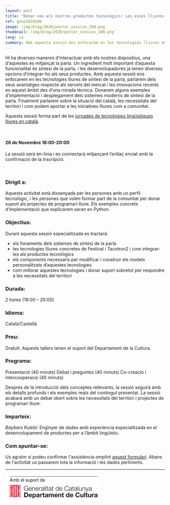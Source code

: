 ```yaml
---
layout: post
title: "Donar veu als nostres productes tecnològics: Les eines lliures de Síntesi de la Parla"
ref: gene202026N
image: /img/blog/2020/poster_session_26N.png
thumbnail: /img/blog/2020/poster_session_26N.png
lang: ca
summary: Amb aquesta sessió ens enfocarem en les tecnologies lliures de síntesi de la parla, parlarem dels seus avantatges respecte als serveis del mercat i les innovacions recents en aquest àmbit des d’una mirada tècnica. També parlarem sobre la situació del català, les necessitats del territori i com podem aportar a les iniciatives lliures com a comunitat.
---
```


Hi ha diverses maneres d’interactuar amb els nostres dispositius, una d’aquestes és mitjançat la parla. Un ingredient molt important d’aquesta funcionalitat és síntesi de la parla, i les desenvolupadores ja tenen diverses opcions d’integrar-ho als seus productes. Amb aquesta sessió ens enfocarem en les tecnologies lliures de síntesi de la parla, parlarem dels seus avantatges respecte als serveis del mercat i les innovacions recents en aquest àmbit des d’una mirada tècnica. Donarem alguns exemples d’implementació i desplegament dels sistemes moderns de síntesi de la parla. Finalment parlarem sobre la situació del català, les necessitats del territori i com podem aportar a les iniciatives lliures com a comunitat.

Aquesta sessió forma part de les [jornades de tecnologies lingüístiques lliures en català][jornades].

<br/>

#### 26 de Novembre 18:00-20:00
La sessió serà en-linia i es connectarà mitjançant l’enllaç enviat amb la confirmació de la inscripció.

<br/>

### Dirigit a:
Aquesta activitat està dissenyada per les persones amb un perfil tecnològic, i les persones que volen  formar part de la comunitat per donar suport als projectes de programari lliure. Els exemples concrets d’implementació que explicarem seran en Python.

### Objectius:
Durant aquesta sessió especialitzada es tractarà:
* els fonaments dels sistemes de síntesi de la parla
* les tecnologies lliures concretes de Festival i Tacotron2 i com integrar-les als productes tecnològics
* els components necessaris per modificar i construir els models personalitzats d’aquestes tecnologies 
* com millorar aquestes tecnologies i donar suport sobretot per respondre a les necessitats del territori

### Durada:
2 hores (18:00 – 20:00)

### Idioma:
Català/Castellà

### Preu:
Gratuït. Aquests tallers tenen el suport del Departament de la Cultura.

### Programa:
Presentació (40 minuts) Debat i preguntes (40 minuts) Co-creació i intercooperació (40 minuts)

Després de la introducció dels conceptes rellevants, la sessió seguirà amb els detalls profunds i els exemples reals del contingut presentat. La sessió acabarà amb un debat obert sobre les necessitats del territori i projectes de programari lliure.

### Imparteix:
_Baybars Kulebi:_ Enginyer de dades amb experiència especialitzada en el desenvolupament de productes per a l’àmbit lingüístic.

### Com apuntar-se:
Us agraïm si podeu confirmar l'assistència omplint [aquest formulari](https://limesurvey.collectivat.cat/index.php?r=survey/index&sid=). Abans de l'activitat us passarem tota la informació i les dades pertinents.

---
<img src="/img/logo_generalitat.png" width="60%"/>

[jornades]: /blog/2020-11-06-jornades-de-tecnologies-lliures-de-la-parla/
